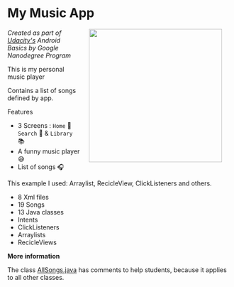 My Music App
=================================

<img src="https://raw.githubusercontent.com/jonathanbcsouza/mymusicapp/master/screenshots/home_screen.png" width="300" align="right" hspace="20">


*Created as part of [Udacity's](http://udacity.com) Android Basics by Google Nanodegree Program*

This is my personal music player

Contains a list of songs defined by app.

Features

- 3 Screens : `Home` :iphone: `Search` :mag_right: & `Library` :books:
- A funny music player :sweat_smile:
- List of songs :headphones:

This example I used: Arraylist, RecicleView, ClickListeners and others.

- 8 Xml files
- 19 Songs
- 13 Java classes
- Intents
- ClickListeners
- Arraylists
- RecicleViews

**More information**

The class [AllSongs.java](https://github.com/jonathanbcsouza/mymusicapp/blob/master/app/src/main/java/com/udacity/music/AllSongs.java) has comments to help students, because it applies to all other classes.
